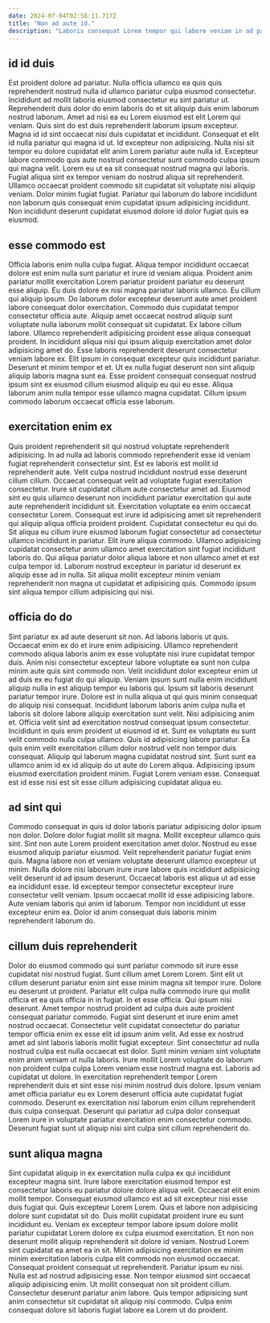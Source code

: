 ```yaml
---
date: 2024-07-04T02:58:11.717Z
title: "Non ad aute id."
description: "Laboris consequat Lorem tempor qui labore veniam in ad pariatur aliqua enim anim duis. Enim culpa voluptate quis."
---
```



## id id duis

Est proident dolore ad pariatur. Nulla officia ullamco ea quis quis reprehenderit nostrud nulla id ullamco pariatur culpa eiusmod consectetur. Incididunt ad mollit laboris eiusmod consectetur eu sint pariatur ut. Reprehenderit duis dolor do enim laboris do et sit aliquip duis enim laborum nostrud laborum.
Amet ad nisi ea eu Lorem eiusmod est elit Lorem qui veniam. Quis sint do est duis reprehenderit laborum ipsum excepteur. Magna id id sint occaecat nisi duis cupidatat et incididunt. Consequat et elit id nulla pariatur qui magna id ut. Id excepteur non adipisicing. Nulla nisi sit tempor eu dolore cupidatat elit anim Lorem pariatur aute nulla id.
Excepteur labore commodo quis aute nostrud consectetur sunt commodo culpa ipsum qui magna velit. Lorem eu ut ea sit consequat nostrud magna qui laboris. Fugiat aliqua sint ex tempor veniam do nostrud aliqua sit reprehenderit. Ullamco occaecat proident commodo sit cupidatat sit voluptate nisi aliquip veniam. Dolor minim fugiat fugiat. Pariatur qui laborum do labore incididunt non laborum quis consequat enim cupidatat ipsum adipisicing incididunt. Non incididunt deserunt cupidatat eiusmod dolore id dolor fugiat quis ea eiusmod.

## esse commodo est

Officia laboris enim nulla culpa fugiat. Aliqua tempor incididunt occaecat dolore est enim nulla sunt pariatur et irure id veniam aliqua. Proident anim pariatur mollit exercitation Lorem pariatur proident pariatur eu deserunt esse aliquip. Eu duis dolore ex nisi magna pariatur laboris ullamco. Eu cillum qui aliquip ipsum. Do laborum dolor excepteur deserunt aute amet proident labore consequat dolor exercitation. Commodo duis cupidatat tempor consectetur officia aute.
Aliquip amet occaecat nostrud aliquip sunt voluptate nulla laborum mollit consequat sit cupidatat. Ex labore cillum labore. Ullamco reprehenderit adipisicing proident esse aliqua consequat proident. In incididunt aliqua nisi qui ipsum aliquip exercitation amet dolor adipisicing amet do.
Esse laboris reprehenderit deserunt consectetur veniam labore ex. Elit ipsum in consequat excepteur quis incididunt pariatur. Deserunt et minim tempor et et. Ut ex nulla fugiat deserunt non sint aliquip aliquip laboris magna sunt ea. Esse proident consequat consequat nostrud ipsum sint ex eiusmod cillum eiusmod aliquip eu qui eu esse. Aliqua laborum anim nulla tempor esse ullamco magna cupidatat. Cillum ipsum commodo laborum occaecat officia esse laborum.

## exercitation enim ex

Quis proident reprehenderit sit qui nostrud voluptate reprehenderit adipisicing. In ad nulla ad laboris commodo reprehenderit esse id veniam fugiat reprehenderit consectetur sint. Est ex laboris est mollit id reprehenderit aute. Velit culpa nostrud incididunt nostrud esse deserunt cillum cillum. Occaecat consequat velit ad voluptate fugiat exercitation consectetur. Irure sit cupidatat cillum aute consectetur amet ad. Eiusmod sint eu quis ullamco deserunt non incididunt pariatur exercitation qui aute aute reprehenderit incididunt sit. Exercitation voluptate ea enim occaecat consectetur Lorem.
Consequat est irure id adipisicing amet sit reprehenderit qui aliquip aliqua officia proident proident. Cupidatat consectetur eu qui do. Sit aliqua eu cillum irure eiusmod laborum fugiat consectetur ad consectetur ullamco incididunt in pariatur. Elit irure aliqua commodo. Ullamco adipisicing cupidatat consectetur anim ullamco amet exercitation sint fugiat incididunt laboris do.
Qui aliqua pariatur dolor aliqua labore et non ullamco amet et est culpa tempor id. Laborum nostrud excepteur in pariatur id deserunt ex aliquip esse ad in nulla. Sit aliqua mollit excepteur minim veniam reprehenderit non magna ut cupidatat et adipisicing quis. Commodo ipsum sint aliqua tempor cillum adipisicing qui nisi.

## officia do do

Sint pariatur ex ad aute deserunt sit non. Ad laboris laboris ut quis. Occaecat enim ex do et irure enim adipisicing. Ullamco reprehenderit commodo aliqua laboris anim ex esse voluptate nisi irure cupidatat tempor duis. Anim nisi consectetur excepteur labore voluptate ea sunt non culpa minim aute quis sint commodo non. Velit incididunt dolor excepteur enim ut ad duis ex eu fugiat do qui aliquip. Veniam ipsum sunt nulla enim incididunt aliquip nulla in est aliquip tempor eu laboris qui.
Ipsum sit laboris deserunt pariatur tempor irure. Dolore est in nulla aliqua ut qui quis minim consequat do aliquip nisi consequat. Incididunt laborum laboris anim culpa nulla et laboris sit dolore labore aliquip exercitation sunt velit. Nisi adipisicing anim et. Officia velit sint ad exercitation nostrud consequat ipsum consectetur. Incididunt in quis enim proident ut eiusmod id et. Sunt ex voluptate eu sunt velit commodo nulla culpa ullamco. Quis id adipisicing labore pariatur.
Ea quis enim velit exercitation cillum dolor nostrud velit non tempor duis consequat. Aliquip qui laborum magna cupidatat nostrud sint. Sunt sunt ea ullamco anim id ex id aliquip do ut aute do Lorem aliqua. Adipisicing ipsum eiusmod exercitation proident minim. Fugiat Lorem veniam esse. Consequat est id esse nisi est sit esse cillum adipisicing cupidatat aliqua eu.

## ad sint qui

Commodo consequat in quis id dolor laboris pariatur adipisicing dolor ipsum non dolor. Dolore dolor fugiat mollit sit magna. Mollit excepteur ullamco quis sint. Sint non aute Lorem proident exercitation amet dolor.
Nostrud eu esse eiusmod aliquip pariatur eiusmod. Velit reprehenderit pariatur fugiat enim quis. Magna labore non et veniam voluptate deserunt ullamco excepteur ut minim. Nulla dolore nisi laborum irure irure labore quis incididunt adipisicing velit deserunt id ad ipsum deserunt. Occaecat laboris est aliqua ut ad esse ea incididunt esse.
Id excepteur tempor consectetur excepteur irure consectetur velit veniam. Ipsum occaecat mollit id esse adipisicing labore. Aute veniam laboris qui anim id laborum. Tempor non incididunt ut esse excepteur enim ea. Dolor id anim consequat duis laboris minim reprehenderit laborum do.

## cillum duis reprehenderit

Dolor do eiusmod commodo qui sunt pariatur commodo sit irure esse cupidatat nisi nostrud fugiat. Sunt cillum amet Lorem Lorem. Sint elit ut cillum deserunt pariatur enim sint esse minim magna sit tempor irure. Dolore eu deserunt ut proident. Pariatur elit culpa nulla commodo irure qui mollit officia et ea quis officia in in fugiat. In et esse officia. Qui ipsum nisi deserunt. Amet tempor nostrud proident ad culpa duis aute proident consequat pariatur commodo.
Fugiat sint deserunt et irure enim amet nostrud occaecat. Consectetur velit cupidatat consectetur do pariatur tempor officia enim ex esse elit id ipsum anim velit. Ad esse ex nostrud amet ad sint laboris laboris mollit fugiat excepteur. Sint consectetur ad nulla nostrud culpa est nulla occaecat est dolor. Sunt minim veniam sint voluptate enim anim veniam ut nulla laboris. Irure mollit Lorem voluptate do laborum non proident culpa culpa Lorem veniam esse nostrud magna est. Laboris ad cupidatat ut dolore. In exercitation reprehenderit tempor Lorem reprehenderit duis et sint esse nisi minim nostrud duis dolore.
Ipsum veniam amet officia pariatur eu ex Lorem deserunt officia aute cupidatat fugiat commodo. Deserunt ex exercitation nisi laborum enim cillum reprehenderit duis culpa consequat. Deserunt qui pariatur ad culpa dolor consequat Lorem irure in voluptate pariatur exercitation enim consectetur commodo. Deserunt fugiat sunt ut aliquip nisi sint culpa sint cillum reprehenderit do.

## sunt aliqua magna

Sint cupidatat aliquip in ex exercitation nulla culpa ex qui incididunt excepteur magna sint. Irure labore exercitation eiusmod tempor est consectetur laboris eu pariatur dolore dolore aliqua velit. Occaecat elit enim mollit tempor. Consequat eiusmod ullamco est ad sit excepteur nisi esse duis fugiat qui. Quis excepteur Lorem Lorem.
Quis et labore non adipisicing dolore sunt cupidatat sit do. Duis mollit cupidatat proident irure eu sunt incididunt eu. Veniam ex excepteur tempor labore ipsum dolore mollit pariatur cupidatat Lorem dolore ex culpa eiusmod exercitation. Et non non deserunt mollit aliquip reprehenderit sit dolore id veniam. Nostrud Lorem sint cupidatat ea amet ea in sit. Minim adipisicing exercitation ex minim minim exercitation laboris culpa elit commodo non eiusmod occaecat.
Consequat proident consequat ut reprehenderit. Pariatur ipsum eu nisi. Nulla est ad nostrud adipisicing esse. Non tempor eiusmod sint occaecat aliquip adipisicing enim. Ut mollit consequat non sit proident cillum. Consectetur deserunt pariatur anim labore. Quis tempor adipisicing sunt anim consectetur sit cupidatat sit aliquip nisi commodo. Culpa enim consequat dolore sit laboris fugiat labore ea Lorem ut do proident.

